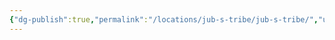 ```yaml
---
{"dg-publish":true,"permalink":"/locations/jub-s-tribe/jub-s-tribe/","updated":"2025-06-10T19:11:11.040+01:00"}
---
```


